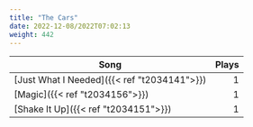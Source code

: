```yaml
---
title: "The Cars"
date: 2022-12-08/2022T07:02:13
weight: 442
---
```




 Song | Plays 
----- | -----:
[Just What I Needed]({{< ref "t2034141">}}) | 1
[Magic]({{< ref "t2034156">}}) | 1
[Shake It Up]({{< ref "t2034151">}}) | 1
